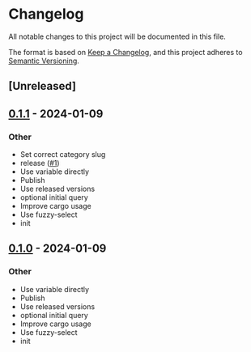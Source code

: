 # Changelog
All notable changes to this project will be documented in this file.

The format is based on [Keep a Changelog](https://keepachangelog.com/en/1.0.0/),
and this project adheres to [Semantic Versioning](https://semver.org/spec/v2.0.0.html).

## [Unreleased]

## [0.1.1](https://github.com/knutwalker/sessionizer/compare/v0.1.0...v0.1.1) - 2024-01-09

### Other
- Set correct category slug
- release ([#1](https://github.com/knutwalker/sessionizer/pull/1))
- Use variable directly
- Publish
- Use released versions
- optional initial query
- Improve cargo usage
- Use fuzzy-select
- init

## [0.1.0](https://github.com/knutwalker/sessionizer/releases/tag/v0.1.0) - 2024-01-09

### Other
- Use variable directly
- Publish
- Use released versions
- optional initial query
- Improve cargo usage
- Use fuzzy-select
- init
